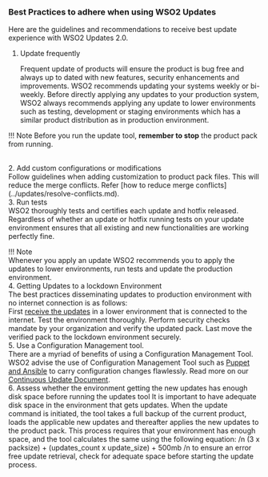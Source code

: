 ### Best Practices to adhere when using WSO2 Updates
Here are the guidelines and recommendations to receive best update experience with WSO2 Updates 2.0.

1. Update frequently

    Frequent update of products will ensure the product is bug free and always  up to dated with new features, 
    security enhancements and improvements. WSO2 recommends updating your systems weekly or bi-weekly. Before 
    directly applying any updates to your production system, WSO2 always recommends applying any update to lower 
    environments such as testing, development or staging environments which has a similar product distribution as in
    production environment. 
   
!!! Note
    Before you run the update tool, **remember to stop** the product pack from running.

<br>
2. Add custom configurations or modifications<br>
   Follow guidelines when adding customization to product pack files. This will reduce the merge conflicts. Refer
    [how to reduce merge conflicts](../updates/resolve-conflicts.md).
<br>    
3. Run tests<br>
    WSO2 thoroughly tests and certifies each update and hotfix released. Regardless of whether an update or hotfix 
    running tests on your update environment ensures that all existing and new functionalities are working perfectly fine.
    
!!! Note  
    Whenever you apply an update WSO2 recommends you to apply the updates to lower environments, run tests and update the 
    production environment.
<br>
4.  Getting Updates to a lockdown Environment <br>
    The best practices disseminating updates to production environment with no internet connection is as follows: <br>
    First [receive the updates](../update-tool/#update-commands-for-os) in a lower environment that is connected to the internet. Test the environment thoroughly.
    Perform security checks mandate by your organization and verify the updated pack. Last move the verified pack to the lockdown environment securely.
    <br>
5. Use a Configuration Management tool. <br>
   There are a myriad of benefits of using a Configuration Management Tool. WSO2 advise the use of Configuration Management Tool such as [Puppet and Ansible](../faq/#what-are-the-recommended-configuration-management-tools-to-deploy-configurations-to-client-nodes) to carry configuration changes flawlessly.
   Read more on our [Continuous Update Document](../continuous-update).
   <br>
6. Assess whether the environment getting the new updates has enough disk space before running the updates tool
   It is important to have adequate disk space in the environment that gets updates. When the update command is initiated, the tool takes a full backup of the current product, loads the applicable new updates and thereafter applies the new updates to the product pack.
   This process requires that your environment has enough space, and the tool calculates the same using the following equation: /n
   (3 x packsize) + (updates_count x update_size) + 500mb /n
   to ensure an error free update retrieval, check for adequate space before starting the update process.
   